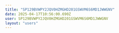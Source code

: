 ```yaml
---
title: "SP129BVWPY2JQV0HZMGHD201GSWVM6S6MD1JWWGNV"
date: 2025-04-17T10:56:00.690Z
user: SP129BVWPY2JQV0HZMGHD201GSWVM6S6MD1JWWGNV
layout: "users"
---
```

    